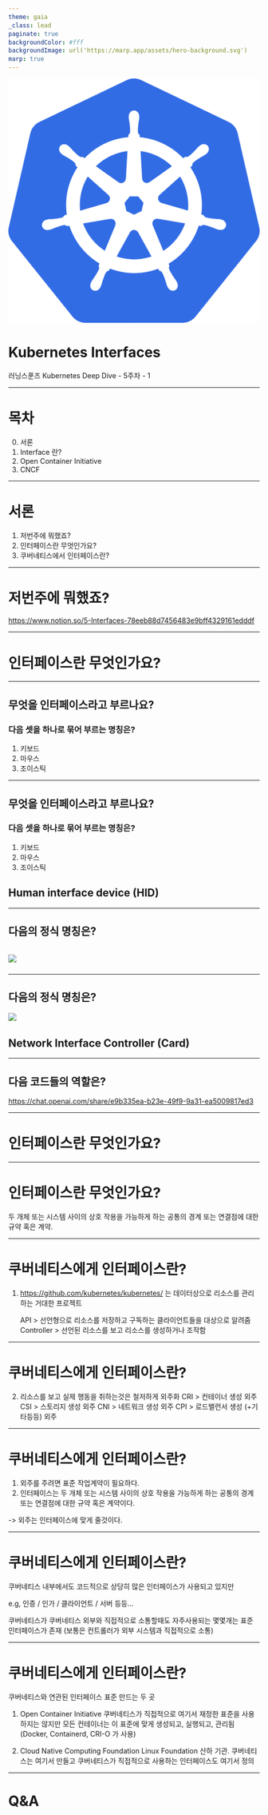 ```yaml
---
theme: gaia
_class: lead
paginate: true
backgroundColor: #fff
backgroundImage: url('https://marp.app/assets/hero-background.svg')
marp: true
---
```


![bg left:40% 80%](https://raw.githubusercontent.com/kubernetes/kubernetes/master/logo/logo.svg)

# **Kubernetes Interfaces**

러닝스푼즈
Kubernetes Deep Dive - 5주차 - 1

---

# 목차

0. 서론
1. Interface 란?
2. Open Container Initiative
3. CNCF

---

# 서론

1. 저번주에 뭐했죠?
2. 인터페이스란 무엇인가요?
3. 쿠버네티스에서 인터페이스란?

---

# 저번주에 뭐했죠?

https://www.notion.so/5-Interfaces-78eeb88d7456483e9bff4329161edddf

---

# 인터페이스란 무엇인가요?

---

## 무엇을 인터페이스라고 부르나요?

### 다음 셋을 하나로 묶어 부르는 명칭은?

1. 키보드
2. 마우스
3. 조이스틱

---

## 무엇을 인터페이스라고 부르나요?

### 다음 셋을 하나로 묶어 부르는 명칭은?

1. 키보드
2. 마우스
3. 조이스틱

## **Human interface device (HID)**

---

## 다음의 정식 명칭은?

## ![](https://upload.wikimedia.org/wikipedia/commons/thumb/9/9e/Network_card.jpg/440px-Network_card.jpg)

---

## 다음의 정식 명칭은?

![](https://upload.wikimedia.org/wikipedia/commons/thumb/9/9e/Network_card.jpg/440px-Network_card.jpg)

## **Network Interface Controller (Card)**

---

## 다음 코드들의 역할은?

https://chat.openai.com/share/e9b335ea-b23e-49f9-9a31-ea5009817ed3

---

# 인터페이스란 무엇인가요?

---

# 인터페이스란 무엇인가요?

두 개체 또는 시스템 사이의 상호 작용을 가능하게 하는 공통의 경계 또는 연결점에 대한 규약 혹은 계약.

---

# 쿠버네티스에게 인터페이스란?

1. https://github.com/kubernetes/kubernetes/
   는 데이터상으로 리소스를 관리하는 거대한 프로젝트

   API > 선언형으로 리소스를 저장하고 구독하는 클라이언트들을 대상으로 알려줌
   Controller > 선언된 리소스를 보고 리소스를 생성하거나 조작함

---

# 쿠버네티스에게 인터페이스란?

2. 리소스를 보고 실제 행동을 취하는것은 철저하게 외주화
   CRI > 컨테이너 생성 외주
   CSI > 스토리지 생성 외주
   CNI > 네트워크 생성 외주
   CPI > 로드밸런서 생성 (+기타등등) 외주

---

# 쿠버네티스에게 인터페이스란?

1. 외주를 주려면 표준 작업계약이 필요하다.
2. 인터페이스는 두 개체 또는 시스템 사이의 상호 작용을 가능하게 하는 공통의 경계 또는 연결점에 대한 규약 혹은 계약이다.

-> 외주는 인터페이스에 맞게 줄것이다.

---

# 쿠버네티스에게 인터페이스란?

쿠버네티스 내부에서도 코드적으로 상당히 많은 인터페이스가 사용되고 있지만

e.g, 인증 / 인가 / 클라이언트 / 서버 등등...

쿠버네티스가 쿠버네티스 외부와 직접적으로 소통할때도 자주사용되는 몇몇개는 표준 인터페이스가 존재
(보통은 컨트롤러가 외부 시스템과 직접적으로 소통)

---

# 쿠버네티스에게 인터페이스란?

쿠버네티스와 연관된 인터페이스 표준 만드는 두 곳

1. Open Container Initiative
   쿠버네티스가 직접적으로 여기서 재정한 표준을 사용하지는 않지만
   모든 컨테이너는 이 표준에 맞게 생성되고, 실행되고, 관리됨 (Docker, Containerd, CRI-O 가 사용)

2. Cloud Native Computing Foundation
   Linux Foundation 산하 기관.
   쿠버네티스는 여기서 만들고 쿠버네티스가 직접적으로 사용하는 인터페이스도 여기서 정의

---

# Q&A
